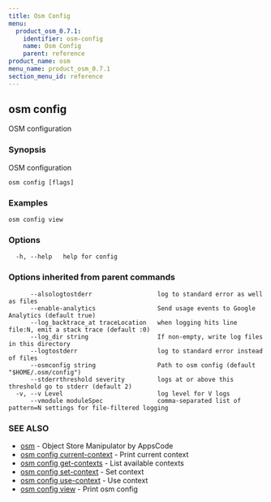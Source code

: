 ```yaml
---
title: Osm Config
menu:
  product_osm_0.7.1:
    identifier: osm-config
    name: Osm Config
    parent: reference
product_name: osm
menu_name: product_osm_0.7.1
section_menu_id: reference
---
```

## osm config

OSM configuration

### Synopsis

OSM configuration

```
osm config [flags]
```

### Examples

```
osm config view
```

### Options

```
  -h, --help   help for config
```

### Options inherited from parent commands

```
      --alsologtostderr                  log to standard error as well as files
      --enable-analytics                 Send usage events to Google Analytics (default true)
      --log_backtrace_at traceLocation   when logging hits line file:N, emit a stack trace (default :0)
      --log_dir string                   If non-empty, write log files in this directory
      --logtostderr                      log to standard error instead of files
      --osmconfig string                 Path to osm config (default "$HOME/.osm/config")
      --stderrthreshold severity         logs at or above this threshold go to stderr (default 2)
  -v, --v Level                          log level for V logs
      --vmodule moduleSpec               comma-separated list of pattern=N settings for file-filtered logging
```

### SEE ALSO

* [osm](/docs/reference/osm.md)	 - Object Store Manipulator by AppsCode
* [osm config current-context](/docs/reference/osm_config_current-context.md)	 - Print current context
* [osm config get-contexts](/docs/reference/osm_config_get-contexts.md)	 - List available contexts
* [osm config set-context](/docs/reference/osm_config_set-context.md)	 - Set context
* [osm config use-context](/docs/reference/osm_config_use-context.md)	 - Use context
* [osm config view](/docs/reference/osm_config_view.md)	 - Print osm config

